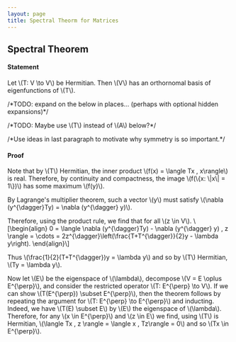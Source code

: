 ```yaml
---
layout: page
title: Spectral Theorm for Matrices
---
```


## Spectral Theorem

#### Statement
Let \\(T: V \to V\\) be Hermitian. Then \\(V\\) has an orthornomal basis of eigenfunctions of \\(T\\).

/\*TODO: expand on the below in places... (perhaps with optional hidden expansions)\*/

/\*TODO: Maybe use \\(T\\) instead of \\(A\\) below?\*/

/\*Use ideas in last paragraph to motivate why symmetry is so important.\*/
#### Proof
Note that by \\(T\\) Hermitian, the inner product \\(f(x) = \langle Tx , x\rangle\\) is real. Therefore, by continuity and compactness, the image \\(f(\\{x: \\|x\\| = 1\\})\\) has some maximum \\(f(y)\\). 

By Lagrange's multiplier theorem, such a vector \\(y\\) must satisfy \\(\nabla (y^{\dagger}Ty) = \nabla (y^{\dagger} y)\\).

Therefore, using the product rule, we find that for all \\(z \in V\\).
\\[\begin{align}
0 = \langle \nabla (y^{\dagger}Ty) - \nabla (y^{\dagger} y) , z \rangle 
= \cdots
= 2z^{\dagger}\left(\frac{T+T^{\dagger}}{2}y - \lambda y\right).
\end{align}\\]

Thus \\(\frac{1}{2}(T+T^{\dagger})y = \lambda y\\) and so by \\(T\\) Hermitian, \\(Ty = \lambda y\\).

Now let \\(E\\) be the eigenspace of \\(\lambda\\), decompose \\(V = E \oplus E^{\perp}\\), and consider the restricted operator \\(T: E^{\perp} \to V\\). If we can show \\(T(E^{\perp}) \subset E^{\perp}\\), then the theorem follows by repeating the argument for \\(T: E^{\perp} \to E^{\perp}\\) and inducting. Indeed, we have \\(T(E) \subset E\\) by \\(E\\) the eigenspace of \\(\lambda\\). Therefore, for any \\(x \in E^{\perp}\\) and \\(z \in E\\) we find, using \\(T\\) is Hermitian, \\(\langle Tx , z \rangle = \langle x , Tz\rangle = 0\\) and so \\(Tx \in E^{\perp}\\).

